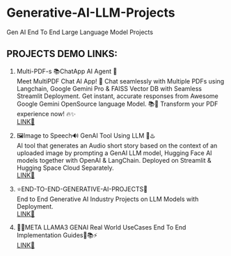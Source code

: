 # Generative-AI-LLM-Projects
Gen AI End To End Large Language Model Projects

## PROJECTS DEMO LINKS:

1. Multi-PDF-s 📚ChatApp AI Agent 🤖                                                     
    Meet MultiPDF Chat AI App! 🚀 Chat seamlessly with Multiple PDFs using Langchain, Google Gemini Pro & FAISS Vector DB with Seamless Streamlit Deployment. Get instant, accurate responses from Awesome Google Gemini OpenSource language Model. 📚💬 Transform your PDF experience now! 🔥✨                                                                             
    [LINK🔗](https://github.com/GURPREETKAURJETHRA/Multi-PDFs_ChatApp_AI-Agent)

2. 🖼️Image to Speech🔊 GenAI Tool Using LLM 🌟♨️                                                      
    AI tool that generates an Audio short story based on the context of an uploaded image by prompting a GenAI LLM model, Hugging Face AI models together with OpenAI & LangChain. Deployed on Streamlit & Hugging Space Cloud Separately.                          
    [LINK🔗](https://github.com/GURPREETKAURJETHRA/Image-to-Speech-GenAI-Tool-Using-LLM)

3. ⭐END-TO-END-GENERATIVE-AI-PROJECTS🌟                                        
    End to End Generative AI Industry Projects on LLM Models with Deployment.                                                       
    [LINK🔗](https://github.com/GURPREETKAURJETHRA/END-TO-END-GENERATIVE-AI-PROJECTS)

4. 💎🌟META LLAMA3 GENAI Real World UseCases End To End Implementation Guides📝📚⚡                                                       
     [LINK🔗](https://github.com/GURPREETKAURJETHRA/Meta-LLAMA3-GenAI-UseCases-End-To-End-Implementation-Guides)
